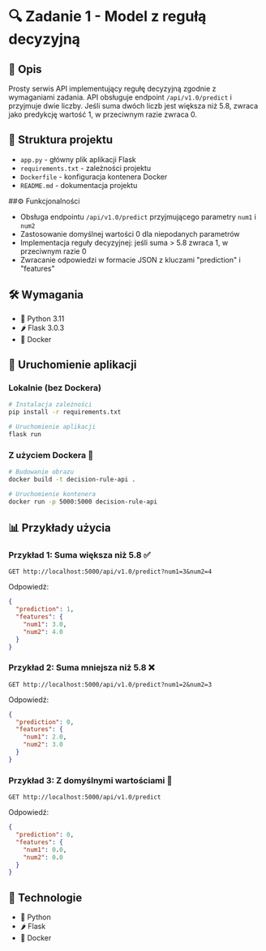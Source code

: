 # 🔍 Zadanie 1 - Model z regułą decyzyjną

## 📝 Opis
Prosty serwis API implementujący regułę decyzyjną zgodnie z wymaganiami zadania. API obsługuje endpoint `/api/v1.0/predict` i przyjmuje dwie liczby. Jeśli suma dwóch liczb jest większa niż 5.8, zwraca jako predykcję wartość 1, w przeciwnym razie zwraca 0.

## 📂 Struktura projektu
- `app.py` - główny plik aplikacji Flask
- `requirements.txt` - zależności projektu
- `Dockerfile` - konfiguracja kontenera Docker
- `README.md` - dokumentacja projektu

##⚙️ Funkcjonalności
- Obsługa endpointu `/api/v1.0/predict` przyjmującego parametry `num1` i `num2`
- Zastosowanie domyślnej wartości 0 dla niepodanych parametrów
- Implementacja reguły decyzyjnej: jeśli suma > 5.8 zwraca 1, w przeciwnym razie 0
- Zwracanie odpowiedzi w formacie JSON z kluczami "prediction" i "features"

## 🛠️ Wymagania
- 🐍 Python 3.11
- 🌶️ Flask 3.0.3
- 🐳 Docker

## 🚀 Uruchomienie aplikacji

### Lokalnie (bez Dockera)
```bash
# Instalacja zależności
pip install -r requirements.txt

# Uruchomienie aplikacji
flask run
```

### Z użyciem Dockera 🐳
```bash
# Budowanie obrazu
docker build -t decision-rule-api .

# Uruchomienie kontenera
docker run -p 5000:5000 decision-rule-api
```

## 📊 Przykłady użycia

### Przykład 1: Suma większa niż 5.8 ✅
```
GET http://localhost:5000/api/v1.0/predict?num1=3&num2=4
```

Odpowiedź:
```json
{
  "prediction": 1,
  "features": {
    "num1": 3.0,
    "num2": 4.0
  }
}
```

### Przykład 2: Suma mniejsza niż 5.8 ❌
```
GET http://localhost:5000/api/v1.0/predict?num1=2&num2=3
```

Odpowiedź:
```json
{
  "prediction": 0,
  "features": {
    "num1": 2.0,
    "num2": 3.0
  }
}
```

### Przykład 3: Z domyślnymi wartościami 🔄
```
GET http://localhost:5000/api/v1.0/predict
```

Odpowiedź:
```json
{
  "prediction": 0,
  "features": {
    "num1": 0.0,
    "num2": 0.0
  }
}
```

## 🔧 Technologie
- 🐍 Python
- 🌶️ Flask
- 🐳 Docker